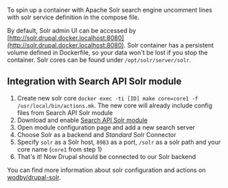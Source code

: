To spin up a container with Apache Solr search engine uncomment lines with solr service definition in the compose file.  

By default, Solr admin UI can be accessed by [http://solr.drupal.docker.localhost:8080](http://solr.drupal.docker.localhost:8080). Solr container has a persistent volume defined in Dockerfile, so your data won't be lost if you stop the container. Solr cores can be found under `/opt/solr/server/solr`.

## Integration with Search API Solr module

1. Create new solr core `docker exec -ti [ID] make core=core1 -f /usr/local/bin/actions.mk`. The new core will already include config files from Search API Solr module
2. Download and enable [Search API Solr module](https://www.drupal.org/project/search_api_solr)
3. Open module configuration page and add a new search server
4. Choose Solr as a backend and _Standard_ Solr Connector
5. Specify `solr` as a Solr host, `8983` as a port, `/solr` as a solr path and your core name (`core1` from step 1)
6. That's it! Now Drupal should be connected to our Solr backend 

You can find more information about solr configuration and actions on [wodby/drupal-solr](https://github.com/wodby/drupal-solr).